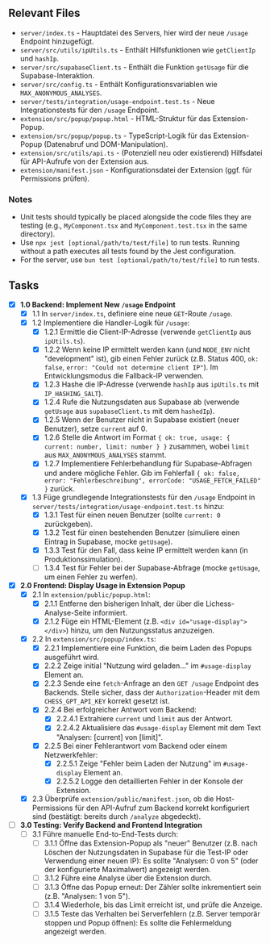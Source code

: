 ## Relevant Files

- `server/index.ts` - Hauptdatei des Servers, hier wird der neue `/usage` Endpoint hinzugefügt.
- `server/src/utils/ipUtils.ts` - Enthält Hilfsfunktionen wie `getClientIp` und `hashIp`.
- `server/src/supabaseClient.ts` - Enthält die Funktion `getUsage` für die Supabase-Interaktion.
- `server/src/config.ts` - Enthält Konfigurationsvariablen wie `MAX_ANONYMOUS_ANALYSES`.
- `server/tests/integration/usage-endpoint.test.ts` - Neue Integrationstests für den `/usage` Endpoint.
- `extension/src/popup/popup.html` - HTML-Struktur für das Extension-Popup.
- `extension/src/popup/popup.ts` - TypeScript-Logik für das Extension-Popup (Datenabruf und DOM-Manipulation).
- `extension/src/utils/api.ts` - (Potenziell neu oder existierend) Hilfsdatei für API-Aufrufe von der Extension aus.
- `extension/manifest.json` - Konfigurationsdatei der Extension (ggf. für Permissions prüfen).

### Notes

- Unit tests should typically be placed alongside the code files they are testing (e.g., `MyComponent.tsx` and `MyComponent.test.tsx` in the same directory).
- Use `npx jest [optional/path/to/test/file]` to run tests. Running without a path executes all tests found by the Jest configuration.
- For the server, use `bun test [optional/path/to/test/file]` to run tests.

## Tasks

- [x] **1.0 Backend: Implement New `/usage` Endpoint**
  - [x] 1.1 In `server/index.ts`, definiere eine neue `GET`-Route `/usage`.
  - [x] 1.2 Implementiere die Handler-Logik für `/usage`:
    - [x] 1.2.1 Ermittle die Client-IP-Adresse (verwende `getClientIp` aus `ipUtils.ts`).
    - [x] 1.2.2 Wenn keine IP ermittelt werden kann (und `NODE_ENV` nicht "development" ist), gib einen Fehler zurück (z.B. Status 400, `ok: false`, `error: "Could not determine client IP"`). Im Entwicklungsmodus die Fallback-IP verwenden.
    - [x] 1.2.3 Hashe die IP-Adresse (verwende `hashIp` aus `ipUtils.ts` mit `IP_HASHING_SALT`).
    - [x] 1.2.4 Rufe die Nutzungsdaten aus Supabase ab (verwende `getUsage` aus `supabaseClient.ts` mit dem `hashedIp`).
    - [x] 1.2.5 Wenn der Benutzer nicht in Supabase existiert (neuer Benutzer), setze `current` auf 0.
    - [x] 1.2.6 Stelle die Antwort im Format `{ ok: true, usage: { current: number, limit: number } }` zusammen, wobei `limit` aus `MAX_ANONYMOUS_ANALYSES` stammt.
    - [x] 1.2.7 Implementiere Fehlerbehandlung für Supabase-Abfragen und andere mögliche Fehler. Gib im Fehlerfall `{ ok: false, error: "Fehlerbeschreibung", errorCode: "USAGE_FETCH_FAILED" }` zurück.
  - [x] 1.3 Füge grundlegende Integrationstests für den `/usage` Endpoint in `server/tests/integration/usage-endpoint.test.ts` hinzu:
    - [x] 1.3.1 Test für einen neuen Benutzer (sollte `current: 0` zurückgeben).
    - [x] 1.3.2 Test für einen bestehenden Benutzer (simuliere einen Eintrag in Supabase, mocke `getUsage`).
    - [x] 1.3.3 Test für den Fall, dass keine IP ermittelt werden kann (in Produktionssimulation).
    - [ ] 1.3.4 Test für Fehler bei der Supabase-Abfrage (mocke `getUsage`, um einen Fehler zu werfen).

- [x] **2.0 Frontend: Display Usage in Extension Popup**
  - [x] 2.1 In `extension/public/popup.html`:
    - [x] 2.1.1 Entferne den bisherigen Inhalt, der über die Lichess-Analyse-Seite informiert.
    - [x] 2.1.2 Füge ein HTML-Element (z.B. `<div id="usage-display"></div>`) hinzu, um den Nutzungsstatus anzuzeigen.
  - [x] 2.2 In `extension/src/popup/index.ts`:
    - [x] 2.2.1 Implementiere eine Funktion, die beim Laden des Popups ausgeführt wird.
    - [x] 2.2.2 Zeige initial "Nutzung wird geladen..." im `#usage-display` Element an.
    - [x] 2.2.3 Sende eine `fetch`-Anfrage an den `GET /usage` Endpoint des Backends. Stelle sicher, dass der `Authorization`-Header mit dem `CHESS_GPT_API_KEY` korrekt gesetzt ist.
    - [x] 2.2.4 Bei erfolgreicher Antwort vom Backend:
      - [x] 2.2.4.1 Extrahiere `current` und `limit` aus der Antwort.
      - [x] 2.2.4.2 Aktualisiere das `#usage-display` Element mit dem Text "Analysen: [current] von [limit]".
    - [x] 2.2.5 Bei einer Fehlerantwort vom Backend oder einem Netzwerkfehler:
      - [x] 2.2.5.1 Zeige "Fehler beim Laden der Nutzung" im `#usage-display` Element an.
      - [x] 2.2.5.2 Logge den detaillierten Fehler in der Konsole der Extension.
  - [x] 2.3 Überprüfe `extension/public/manifest.json`, ob die Host-Permissions für den API-Aufruf zum Backend korrekt konfiguriert sind (bestätigt: bereits durch `/analyze` abgedeckt).

- [ ] **3.0 Testing: Verify Backend and Frontend Integration**
  - [ ] 3.1 Führe manuelle End-to-End-Tests durch:
    - [ ] 3.1.1 Öffne das Extension-Popup als "neuer" Benutzer (z.B. nach Löschen der Nutzungsdaten in Supabase für die Test-IP oder Verwendung einer neuen IP): Es sollte "Analysen: 0 von 5" (oder der konfigurierte Maximalwert) angezeigt werden.
    - [ ] 3.1.2 Führe eine Analyse über die Extension durch.
    - [ ] 3.1.3 Öffne das Popup erneut: Der Zähler sollte inkrementiert sein (z.B. "Analysen: 1 von 5").
    - [ ] 3.1.4 Wiederhole, bis das Limit erreicht ist, und prüfe die Anzeige.
    - [ ] 3.1.5 Teste das Verhalten bei Serverfehlern (z.B. Server temporär stoppen und Popup öffnen): Es sollte die Fehlermeldung angezeigt werden.
